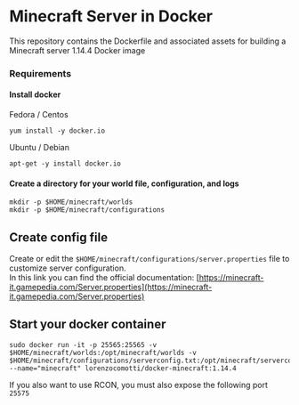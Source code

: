 # Minecraft Server in Docker
This repository contains the Dockerfile and associated assets for building a Minecraft server 1.14.4 Docker image

### Requirements
#### Install docker

Fedora / Centos
```
yum install -y docker.io
```

Ubuntu / Debian

```
apt-get -y install docker.io
```

#### Create a directory for your world file, configuration, and logs

```
mkdir -p $HOME/minecraft/worlds
mkdir -p $HOME/minecraft/configurations
```

## Create config file

Create or edit the `$HOME/minecraft/configurations/server.properties` file to customize server configuration.  
In this link you can find the official documentation: [https://minecraft-it.gamepedia.com/Server.properties](https://minecraft-it.gamepedia.com/Server.properties)

## Start your docker container

```
sudo docker run -it -p 25565:25565 -v $HOME/minecraft/worlds:/opt/minecraft/worlds -v $HOME/minecraft/configurations/serverconfig.txt:/opt/minecraft/serverconfig.txt --name="minecraft" lorenzocomotti/docker-minecraft:1.14.4
```

If you also want to use RCON, you must also expose the following port `25575`
